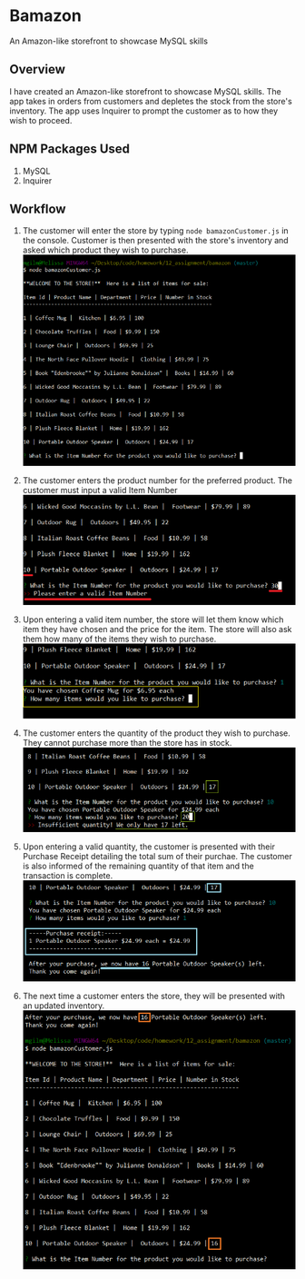# Bamazon
An Amazon-like storefront to showcase MySQL skills

## Overview

I have created an Amazon-like storefront to showcase MySQL skills.
The app takes in orders from customers and depletes the stock from the store's inventory. 
The app uses Inquirer to prompt the customer as to how they wish to proceed.

## NPM Packages Used
1. MySQL
2. Inquirer

## Workflow
1. The customer will enter the store by typing `node bamazonCustomer.js` in the console. 
Customer is then presented with the store's inventory and asked which product they wish to purchase.
![Image of Storefront](./Screenshots/initialize.png)

2. The customer enters the product number for the preferred product. The customer must input a valid Item Number 
![Image of Storefront](./Screenshots/invalidNum.png)

3. Upon entering a valid item number, the store will let them know which item they have chosen and the price for the item. 
The store will also ask them how many of the items they wish to purchase.
![Image of Storefront](./Screenshots/howMany.png)

4. The customer enters the quantity of the product they wish to purchase. They cannot purchase more than the store has in stock.
![Image of Storefront](./Screenshots/invalidQty.png)

5. Upon entering a valid quantity, the customer is presented with their Purchase Receipt detailing the total sum of their purchae. 
The customer is also informed of the remaining quantity of that item and the transaction is complete.
![Image of Storefront](./Screenshots/receipt.png)

5. The next time a customer enters the store, they will be presented with an updated inventory.
![Image of Storefront](./Screenshots/reInitialize.png)

